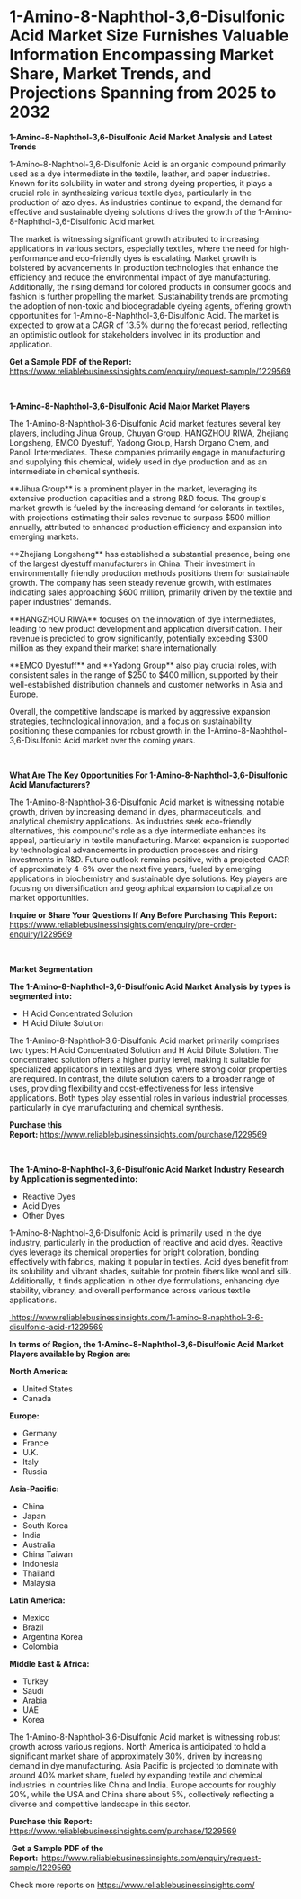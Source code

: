 <p><h1>1-Amino-8-Naphthol-3,6-Disulfonic Acid Market Size Furnishes Valuable Information Encompassing Market Share, Market Trends, and Projections Spanning from 2025 to 2032</h1></p><p><strong>1-Amino-8-Naphthol-3,6-Disulfonic Acid Market Analysis and Latest Trends</strong></p>
<p><p>1-Amino-8-Naphthol-3,6-Disulfonic Acid is an organic compound primarily used as a dye intermediate in the textile, leather, and paper industries. Known for its solubility in water and strong dyeing properties, it plays a crucial role in synthesizing various textile dyes, particularly in the production of azo dyes. As industries continue to expand, the demand for effective and sustainable dyeing solutions drives the growth of the 1-Amino-8-Naphthol-3,6-Disulfonic Acid market.</p><p>The market is witnessing significant growth attributed to increasing applications in various sectors, especially textiles, where the need for high-performance and eco-friendly dyes is escalating. Market growth is bolstered by advancements in production technologies that enhance the efficiency and reduce the environmental impact of dye manufacturing. Additionally, the rising demand for colored products in consumer goods and fashion is further propelling the market. Sustainability trends are promoting the adoption of non-toxic and biodegradable dyeing agents, offering growth opportunities for 1-Amino-8-Naphthol-3,6-Disulfonic Acid. The market is expected to grow at a CAGR of 13.5% during the forecast period, reflecting an optimistic outlook for stakeholders involved in its production and application.</p></p>
<p><strong>Get a Sample PDF of the Report:&nbsp;</strong> <a href="https://www.reliablebusinessinsights.com/enquiry/request-sample/1229569?utm_campaign=2227&utm_medium=2&utm_source=Github&utm_content=ia&utm_term=02022025&utm_id=1-amino-8-naphthol-36-disulfonic-acid">https://www.reliablebusinessinsights.com/enquiry/request-sample/1229569</a></p>
<p>&nbsp;</p>
<p><strong>1-Amino-8-Naphthol-3,6-Disulfonic Acid Major Market Players</strong></p>
<p><p>The 1-Amino-8-Naphthol-3,6-Disulfonic Acid market features several key players, including Jihua Group, Chuyan Group, HANGZHOU RIWA, Zhejiang Longsheng, EMCO Dyestuff, Yadong Group, Harsh Organo Chem, and Panoli Intermediates. These companies primarily engage in manufacturing and supplying this chemical, widely used in dye production and as an intermediate in chemical synthesis.</p><p>**Jihua Group** is a prominent player in the market, leveraging its extensive production capacities and a strong R&D focus. The group's market growth is fueled by the increasing demand for colorants in textiles, with projections estimating their sales revenue to surpass $500 million annually, attributed to enhanced production efficiency and expansion into emerging markets.</p><p>**Zhejiang Longsheng** has established a substantial presence, being one of the largest dyestuff manufacturers in China. Their investment in environmentally friendly production methods positions them for sustainable growth. The company has seen steady revenue growth, with estimates indicating sales approaching $600 million, primarily driven by the textile and paper industries' demands.</p><p>**HANGZHOU RIWA** focuses on the innovation of dye intermediates, leading to new product development and application diversification. Their revenue is predicted to grow significantly, potentially exceeding $300 million as they expand their market share internationally.</p><p>**EMCO Dyestuff** and **Yadong Group** also play crucial roles, with consistent sales in the range of $250 to $400 million, supported by their well-established distribution channels and customer networks in Asia and Europe.</p><p>Overall, the competitive landscape is marked by aggressive expansion strategies, technological innovation, and a focus on sustainability, positioning these companies for robust growth in the 1-Amino-8-Naphthol-3,6-Disulfonic Acid market over the coming years.</p></p>
<p>&nbsp;</p>
<p><strong>What Are The Key Opportunities For 1-Amino-8-Naphthol-3,6-Disulfonic Acid Manufacturers?</strong></p>
<p><p>The 1-Amino-8-Naphthol-3,6-Disulfonic Acid market is witnessing notable growth, driven by increasing demand in dyes, pharmaceuticals, and analytical chemistry applications. As industries seek eco-friendly alternatives, this compound's role as a dye intermediate enhances its appeal, particularly in textile manufacturing. Market expansion is supported by technological advancements in production processes and rising investments in R&D. Future outlook remains positive, with a projected CAGR of approximately 4-6% over the next five years, fueled by emerging applications in biochemistry and sustainable dye solutions. Key players are focusing on diversification and geographical expansion to capitalize on market opportunities.</p></p>
<p><strong>Inquire or Share Your Questions If Any Before Purchasing This Report:</strong> <a href="https://www.reliablebusinessinsights.com/enquiry/pre-order-enquiry/1229569?utm_campaign=2227&utm_medium=2&utm_source=Github&utm_content=ia&utm_term=02022025&utm_id=1-amino-8-naphthol-36-disulfonic-acid">https://www.reliablebusinessinsights.com/enquiry/pre-order-enquiry/1229569</a></p>
<p>&nbsp;</p>
<p><strong>Market Segmentation</strong></p>
<p><strong>The 1-Amino-8-Naphthol-3,6-Disulfonic Acid Market Analysis by types is segmented into:</strong></p>
<p><ul><li>H Acid Concentrated Solution</li><li>H Acid Dilute Solution</li></ul></p>
<p><p>The 1-Amino-8-Naphthol-3,6-Disulfonic Acid market primarily comprises two types: H Acid Concentrated Solution and H Acid Dilute Solution. The concentrated solution offers a higher purity level, making it suitable for specialized applications in textiles and dyes, where strong color properties are required. In contrast, the dilute solution caters to a broader range of uses, providing flexibility and cost-effectiveness for less intensive applications. Both types play essential roles in various industrial processes, particularly in dye manufacturing and chemical synthesis.</p></p>
<p><strong>Purchase this Report:&nbsp;</strong><a href="https://www.reliablebusinessinsights.com/purchase/1229569?utm_campaign=2227&utm_medium=2&utm_source=Github&utm_content=ia&utm_term=02022025&utm_id=1-amino-8-naphthol-36-disulfonic-acid">https://www.reliablebusinessinsights.com/purchase/1229569</a></p>
<p>&nbsp;</p>
<p><strong>The 1-Amino-8-Naphthol-3,6-Disulfonic Acid Market Industry Research by Application is segmented into:</strong></p>
<p><ul><li>Reactive Dyes</li><li>Acid Dyes</li><li>Other Dyes</li></ul></p>
<p><p>1-Amino-8-Naphthol-3,6-Disulfonic Acid is primarily used in the dye industry, particularly in the production of reactive and acid dyes. Reactive dyes leverage its chemical properties for bright coloration, bonding effectively with fabrics, making it popular in textiles. Acid dyes benefit from its solubility and vibrant shades, suitable for protein fibers like wool and silk. Additionally, it finds application in other dye formulations, enhancing dye stability, vibrancy, and overall performance across various textile applications.</p></p>
<p><a href="https://www.reliablebusinessinsights.com/1-amino-8-naphthol-3-6-disulfonic-acid-r1229569?utm_campaign=2227&utm_medium=2&utm_source=Github&utm_content=ia&utm_term=02022025&utm_id=1-amino-8-naphthol-36-disulfonic-acid">&nbsp;https://www.reliablebusinessinsights.com/1-amino-8-naphthol-3-6-disulfonic-acid-r1229569</a></p>
<p><strong>In terms of Region, the 1-Amino-8-Naphthol-3,6-Disulfonic Acid Market Players available by Region are:</strong></p>
<p>
    <p> <strong> North America: </strong>
        <ul>
            <li>United States</li>
            <li>Canada</li>
        </ul>
        </p> 
    <p> <strong> Europe: </strong>
        <ul>
            <li>Germany</li>
            <li>France</li>
            <li>U.K.</li>
            <li>Italy</li>
            <li>Russia</li>
        </ul>
        </p> 
    <p> <strong> Asia-Pacific: </strong>
        <ul>
            <li>China</li>
            <li>Japan</li>
            <li>South Korea</li>
            <li>India</li>
            <li>Australia</li>
            <li>China Taiwan</li>
            <li>Indonesia</li>
            <li>Thailand</li>
            <li>Malaysia</li>
        </ul>
        </p> 
    <p> <strong> Latin America: </strong>
        <ul>
            <li>Mexico</li>
            <li>Brazil</li>
            <li>Argentina Korea</li>
            <li>Colombia</li>
        </ul>
        </p> 
    <p> <strong> Middle East & Africa: </strong>
        <ul>
            <li>Turkey</li>
            <li>Saudi</li>
            <li>Arabia</li>
            <li>UAE</li>
            <li>Korea</li>
        </ul>
    </p>
    </p>
<p><p>The 1-Amino-8-Naphthol-3,6-Disulfonic Acid market is witnessing robust growth across various regions. North America is anticipated to hold a significant market share of approximately 30%, driven by increasing demand in dye manufacturing. Asia Pacific is projected to dominate with around 40% market share, fueled by expanding textile and chemical industries in countries like China and India. Europe accounts for roughly 20%, while the USA and China share about 5%, collectively reflecting a diverse and competitive landscape in this sector.</p></p>
<p><strong>Purchase this Report: </strong><a href="https://www.reliablebusinessinsights.com/purchase/1229569?utm_campaign=2227&utm_medium=2&utm_source=Github&utm_content=ia&utm_term=02022025&utm_id=1-amino-8-naphthol-36-disulfonic-acid">https://www.reliablebusinessinsights.com/purchase/1229569</a></p>
<p>&nbsp;<strong>Get a Sample PDF of the Report:&nbsp;&nbsp;</strong><a href="https://www.reliablebusinessinsights.com/enquiry/request-sample/1229569?utm_campaign=2227&utm_medium=2&utm_source=Github&utm_content=ia&utm_term=02022025&utm_id=1-amino-8-naphthol-36-disulfonic-acid">https://www.reliablebusinessinsights.com/enquiry/request-sample/1229569</a></p>
<p><strong></strong></p>
<p>Check more reports on <a href="https://www.reliablebusinessinsights.com/?utm_campaign=2227&utm_medium=2&utm_source=Github&utm_content=ia&utm_term=02022025&utm_id=1-amino-8-naphthol-36-disulfonic-acid">https://www.reliablebusinessinsights.com/</a></p>